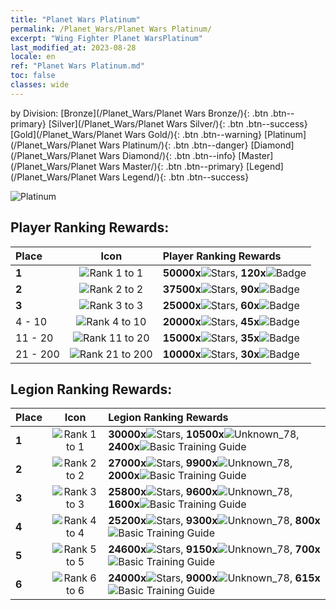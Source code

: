 ```yaml
---
title: "Planet Wars Platinum"
permalink: /Planet_Wars/Planet Wars Platinum/
excerpt: "Wing Fighter Planet WarsPlatinum"
last_modified_at: 2023-08-28
locale: en
ref: "Planet Wars Platinum.md"
toc: false
classes: wide
---
```


  by Division:   [Bronze](/Planet_Wars/Planet Wars Bronze/){: .btn .btn--primary}   [Silver](/Planet_Wars/Planet Wars Silver/){: .btn .btn--success}   [Gold](/Planet_Wars/Planet Wars Gold/){: .btn .btn--warning}   [Platinum](/Planet_Wars/Planet Wars Platinum/){: .btn .btn--danger}   [Diamond](/Planet_Wars/Planet Wars Diamond/){: .btn .btn--info}   [Master](/Planet_Wars/Planet Wars Master/){: .btn .btn--primary}   [Legend](/Planet_Wars/Planet Wars Legend/){: .btn .btn--success} 



  ![Platinum](/images/planet_wars/Platinum.png)

## Player Ranking Rewards:

  |  Place | Icon | Player Ranking Rewards |
  |:-------|:----:|:----------------|
  | **1** | ![Rank 1 to 1](/images/planet_wars/rank_1_p.png) | **50000x**![Stars](/images/item/Stars_p.png), **120x**![Badge](/images/item/Badge_p.png) |
  | **2** | ![Rank 2 to 2](/images/planet_wars/rank_2_p.png) | **37500x**![Stars](/images/item/Stars_p.png), **90x**![Badge](/images/item/Badge_p.png) |
  | **3** | ![Rank 3 to 3](/images/planet_wars/rank_3_p.png) | **25000x**![Stars](/images/item/Stars_p.png), **60x**![Badge](/images/item/Badge_p.png) |
  | 4 - 10 | ![Rank 4 to 10](/images/planet_wars/rank_4_p.png) | **20000x**![Stars](/images/item/Stars_p.png), **45x**![Badge](/images/item/Badge_p.png) |
  | 11 - 20 | ![Rank 11 to 20](/images/planet_wars/rank_5_p.png) | **15000x**![Stars](/images/item/Stars_p.png), **35x**![Badge](/images/item/Badge_p.png) |
  | 21 - 200 | ![Rank 21 to 200](/images/planet_wars/rank_6_p.png) | **10000x**![Stars](/images/item/Stars_p.png), **30x**![Badge](/images/item/Badge_p.png) |


## Legion Ranking Rewards:

  |  Place | Icon | Legion Ranking Rewards |
  |:-------|:----:|:----------------|
  | **1** | ![Rank 1 to 1](/images/planet_wars/rank_1_p.png) | **30000x**![Stars](/images/item/Stars_p.png), **10500x**![Unknown_78](/images/item/xqdz_icon6_p.png), **2400x**![Basic Training Guide](/images/item/Basic_Training_Guide_p.png) |
  | **2** | ![Rank 2 to 2](/images/planet_wars/rank_2_p.png) | **27000x**![Stars](/images/item/Stars_p.png), **9900x**![Unknown_78](/images/item/xqdz_icon6_p.png), **2000x**![Basic Training Guide](/images/item/Basic_Training_Guide_p.png) |
  | **3** | ![Rank 3 to 3](/images/planet_wars/rank_3_p.png) | **25800x**![Stars](/images/item/Stars_p.png), **9600x**![Unknown_78](/images/item/xqdz_icon6_p.png), **1600x**![Basic Training Guide](/images/item/Basic_Training_Guide_p.png) |
  | **4** | ![Rank 4 to 4](/images/planet_wars/rank_4_p.png) | **25200x**![Stars](/images/item/Stars_p.png), **9300x**![Unknown_78](/images/item/xqdz_icon6_p.png), **800x**![Basic Training Guide](/images/item/Basic_Training_Guide_p.png) |
  | **5** | ![Rank 5 to 5](/images/planet_wars/rank_5_p.png) | **24600x**![Stars](/images/item/Stars_p.png), **9150x**![Unknown_78](/images/item/xqdz_icon6_p.png), **700x**![Basic Training Guide](/images/item/Basic_Training_Guide_p.png) |
  | **6** | ![Rank 6 to 6](/images/planet_wars/rank_6_p.png) | **24000x**![Stars](/images/item/Stars_p.png), **9000x**![Unknown_78](/images/item/xqdz_icon6_p.png), **615x**![Basic Training Guide](/images/item/Basic_Training_Guide_p.png) |

